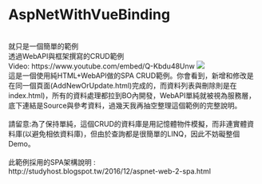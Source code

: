 # AspNetWithVueBinding
<br/>  
就只是一個簡單的範例
<br/>
透過WebAPI與框架撰寫的CRUD範例
<br/>  
Video: https://www.youtube.com/embed/Q-Kbdu48Unw
<img src='http://arock.blob.core.windows.net/blogdata201701/05-190155-e4bf9e18-5b4c-447d-802a-8e0021ceab26.png' />
<br/>  
這是一個使用純HTML+WebAPI做的SPA CRUD範例。你會看到，新增和修改是在同一個頁面(AddNewOrUpdate.html)完成的，而資料列表與刪除則是在index.html)，所有的資料處理都拉到BO內開發，WebAPI單純就被視為服務層，底下連結是Source與參考資料，過幾天我再抽空整理這個範例的完整說明。
<br/> 
<br/> 
請留意:為了保持單純，這個CRUD的資料庫是用記憶體物件模擬，而非連實體資料庫(以避免相依資料庫)，但由於查詢都是很簡單的LINQ，因此不妨礙整個Demo。
<br/>
<br/>此範例採用的SPA架構說明 :
<br/>http://studyhost.blogspot.tw/2016/12/aspnet-web-2-spa.html
